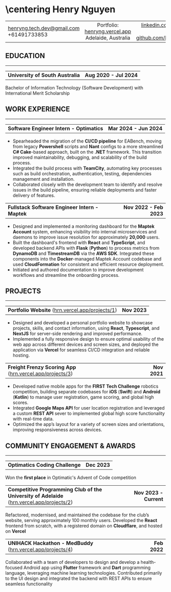 # \centering Henry Nguyen

|     |  |   |
| :- | :-: | -: |
| henryng.tech.dev@gmail.com <br> +61491733853  | Portfolio: [henryng.vercel.app](https://henryng.vercel.app/about) <br> Adelaide, Australia | [linkedin.com/in/henry-nguyen0/](https://linkedin.com/in/henry-nguyen0/) <br> [github.com/HenryNg101](https://github.com/HenryNg101) |

## EDUCATION

---

|     |  |
| :-------- | -: |
| **University of South Australia** | **Aug 2020 - Jul 2024** |

Bachelor of Information Technology (Software Development) with International Merit Scholarship

## WORK EXPERIENCE

---

|     |  |
| :-------- | -: |
| **Software Engineer Intern - Optimatics** | **Mar 2024 - Jun 2024** |

- Spearheaded the migration of the **CI/CD pipeline** for EABench, moving from legacy **Powershell** scripts and **Nant** configs to a more streamlined **C# Cake**-based approach, built on the **.NET** framework. This transition improved maintainability, debugging, and scalability of the build process.
- Integrated the build process with **TeamCity**, automating key processes such as build orchestration, authentication, testing, dependencies management and installation.
- Collaborated closely with the development team to identify and resolve issues in the build pipeline, ensuring reliable deployments and faster delivery of features.

|     |  |
| :-------- | -: |
| **Fullstack Software Engineer Intern - Maptek** | **Nov 2022 - Feb 2023** |

- Designed and implemented a monitoring dashboard for the **Maptek Account** system, enhancing visibility into internal microservices and daemons to improve issue resolution for approximately **20,000** users.  
- Built the dashboard's frontend with **React** and **TypeScript**, and developed backend APIs with **Flask** (**Python**) to process metrics from **DynamoDB** and **TimestreamDB** via the **AWS SDK**. Integrated these components into the **Docker**-managed Maptek Account codebase and used **CloudFormation** for consistent and efficient resource deployment. 
- Initiated and authored documentation to improve development workflows and streamline the onboarding process.  

## PROJECTS

---

|     |  |
| :-------- | -: |
| **Portfolio Website** ([hrn.vercel.app/projects/1](https://hrn.vercel.app/projects/1)) | **Nov 2023** |

- Designed and developed a personal portfolio website to showcase projects, skills, and contact information, using **React**, **Typescript**, and **NextJS** for server-side rendering and improved performance.
- Implemented a fully responsive design to ensure optimal usability of the web app across different devices and screen sizes, and deployed the application via **Vercel** for seamless CI/CD integration and reliable hosting.

|     |  |
| :-------- | -: |
| **Freight Frenzy Scoring App** ([hrn.vercel.app/projects/3](https://hrn.vercel.app/projects/3)) | **Nov 2021** |

- Developed native mobile apps for the **FIRST Tech Challenge** robotics competition, building separate codebases for **iOS** (**Swift**) and **Android** (**Kotlin**) to manage user registration, game scoring, and global high scores.
- Integrated **Google Maps API** for user location registration and leveraged a custom **REST API** sever to implemented global high score functionality with real-time data.
- Optimized the app’s layout for a variety of screen sizes and orientations, improving responsiveness across devices.  

## COMMUNITY ENGAGEMENT & AWARDS

---

|     |  |
| :-------- | -: |
| **Optimatics Coding Challenge** | **Dec 2023** |
Won the **first place** in Optimatic's Advent of Code competition

|     |  |
| :-------- | -: |
| **Competitive Programming Club of the University of Adelaide** ([hrn.vercel.app/projects/2](https://hrn.vercel.app/projects/2)) | **Nov 2023 - Current** |
Refactored, modernised, and maintained the codebase for the club’s website, serving approximately 100 monthly users. Developed the **React** frontend from scratch, with a registered domain on **Cloudflare**, and hosted on **Vercel**

|     |  |
| :-------- | -: |
| **UNIHACK Hackathon - MedBuddy** ([hrn.vercel.app/projects/4](https://hrn.vercel.app/projects/4)) | **Feb 2022** |
Collaborated with a team of developers to design and develop a health-focused Android app using **Flutter** framework and **Dart** programming language, leveraging machine learning technologies. Contributed primarily to the UI design and integrated the backend with REST APIs to ensure seamless functionality
